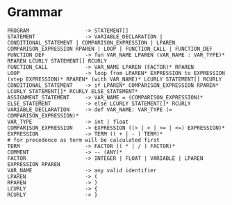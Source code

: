 # Grammar

    PROGRAM                  -> STATEMENT[]
    STATEMENT                -> VARIABLE_DECLARATION | CONDITIONAL_STATEMENT | COMPARISON_EXPRESSION | LPAREN COMPARISON_EXPRESSION RPAREN | LOOP | FUNCTION_CALL | FUNCTION_DEF
    FUNCTION_DEF             -> fun VAR_NAME LPAREN (VAR_NAME : VAR_TYPE)* RPAREN LCURLY STATEMENT[] RCURLY
    FUNCTION_CALL            -> VAR_NAME LPAREN (FACTOR)* RPAREN
    LOOP                     -> loop from LPAREN* EXPRESSION to EXPRESSION (step EXPRESSION)* RPAREN* (with VAR_NAME)* LCURLY STATEMENT[] RCURLY
    CONDITIONAL_STATEMENT    -> if LPAREN* COMPARISON_EXPRESSION RPAREN* LCURLY STATEMENT[]* RCURLY ELSE_STATEMENT*
    ASSIGNMENT_STATEMENT     -> VAR_NAME = (COMPARISON_EXPRESSION)*
    ELSE_STATEMENT           -> else LCURLY STATEMENT[]* RCURLY
    VARIABLE_DECLARATION     -> def VAR_NAME: VAR_TYPE (= COMPARISON_EXPRESSION)*
    VAR_TYPE                 -> int | float
    COMPARISON_EXPRESSION    -> EXPRESSION ((> | < | >= | <=) EXPRESSION)*
    EXPRESSION               -> TERM (( + | - ) TERM)*                      # for precedence as term will be calculated first
    TERM                     -> FACTOR (( * | / ) FACTOR)*
    COMMENT                  -> -- (ANY)*
    FACTOR                   -> INTEGER | FLOAT | VARIABLE | LPAREN EXPRESSION RPAREN
    VAR_NAME                 -> any valid identifier
    LPAREN                   -> (
    RPAREN                   -> )
    LCURLY                   -> {
    RCURLY                   -> }
